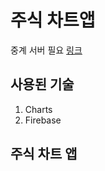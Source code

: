 # 주식 차트앱
중계 서버 필요 [링크](https://github.com/papayetoo/swiftStock_Server)

## 사용된 기술
1. Charts
2. Firebase
## 주식 차트 앱
